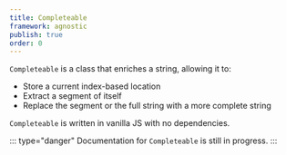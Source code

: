 ```yaml
---
title: Completeable
framework: agnostic
publish: true
order: 0
---
```


`Completeable` is a class that enriches a string, allowing it to:
  - Store a current index-based location
  - Extract a segment of itself
  - Replace the segment or the full string with a more complete string

`Completeable` is written in vanilla JS with no dependencies.

::: type="danger"
Documentation for `Completeable` is still in progress.
:::


<!-- :::
## Construct a Completeable instance
:::

To construct a Completeable instance (Object), use the Completeable constructor, which takes two parameters:

:::

| Parameter | Type | Required | Description |
| --- | --- | --- | --- |
| `string` | String | yes | Passes the string that will be made completable. |
| `options` | Object | no | Passes options for the Completeable instance. See the [Completeable constructor options](#Completeable-constructor-options) section for more guidance. |

:::


:::
```js
const instance = new Completeable(string[, options])
```
:::


:::
### Completeable constructor options
:::

:::
| Option | Type | Default | Description | Parameters | Return value |
| --- | --- | --- | --- | --- | --- |
| `segmentsFromDivider` | Boolean | `false` | <p>`true` when the Completeable instance should start from a divider (for example, the space between words) while extracting a segment, and `false` when it should start from the very beginning of the string.</p><p>See the [How the Completeable instance extracts segments](#How-the-Completeable-instance-extracts-segments) section for more info.</p> | N/A | N/A |
| `segmentsToLocation` | Boolean | `false` | <p>`true` when the Completeable instance should stop at the current location while extracting a segment, and `false` when it should stop at the very end of the string.</p><p>See the [How the Completeable instance extracts segments](#How-the-Completeable-instance-extracts-segments) section for more info.</p> | N/A | N/A |
| `divider` | RegExp | `/\s/` | <p>Tells the Completeable instance how segments of the string are divided. Has no effect when <code>segmentsFromDivider</code> is <code>false</code>.</p><p>See the [How the Completeable instance extracts segments](#How-the-Completeable-instance-extracts-segments) section for more info.</p> | N/A | N/A |
| `onComplete(completedString, instance)` | Function | <p>For more guidance, see the [How the Completeable instance completes strings and computes new locations](#How-the-Completeable-instance-completes-strings-and-computes-new-locations) section.</p> | <p>Called by Completeable after completing the string.</p><p>For more guidance, see the [How the Completeable instance completes strings and computes new locations](#How-the-Completeable-instance-completes-strings-and-computes-new-locations) section.</p> | The completed string (String) and the Completeable instance (Object). | N/A |
| `onLocate(newLocation, instance)` | Function | <p>For more guidance, see the [How the Completeable instance completes strings and computes new locations](#How-the-Completeable-instance-completes-strings-and-computes-new-locations) section.</p> | <p>Called by Completeable after completing the string.</p><p>For more guidance, see the [How the Completeable instance completes strings and computes new locations](#How-the-Completeable-instance-completes-strings-and-computes-new-locations) section.</p> | The new location (Number) and the Completeable instance (Object). | N/A |
:::


:::
## Access state and methods
:::

The constructed Completeable instance is an Object, and state and methods can be accessed via its properties:


:::
| Property | Type | Description | Parameters | Return value |
| --- | --- | --- | --- | --- |
| `string` | String | A shallow copy of the string passed to the Completeable constructor | N/A | N/A |
| `location` | Number | <p>The current index-based location in the <code>string</code>.</p><p>See the [How the Completeable instance extracts segments](#How-the-Completeable-instance-extracts-segments) section and the [How the Completeable instance completes strings and computes new locations](#How-the-Completeable-instance-completes-strings-and-computes-new-locations) section for more info.</p> | N/A | N/A |
| `segment` | Getter | Extracts and returns a segment of `string`. See the [How the Completeable instance extracts segments](#How-the-Completeable-instance-extracts-segments) section for more info. | N/A | An extracted segment of `string` (String) |
| `setString(newString)` | Function | Sets the Completeable instance's `string` | The new `string` (String) | The Completeable instance (`this`) |
| `setLocation(location)` | Function | <p>Sets the location from which the Completeable instance will start extracting segments.</p><p>See the [How the Completeable instance extracts segments](#How-the-Completeable-instance-extracts-segments) section and the [How the Completeable instance completes strings and computes new locations](#How-the-Completeable-instance-completes-strings-and-computes-new-locations) section for more info.</p>  | The new `location` (Number) | The Completeable instance (`this`) |
| `complete(completion, options)` |  | <p>Completes the string, replacing <code>segment</code> with a completion/replacement, and computes a new location based on the <code>options</code>.</p><p>For more guidance on the `complete` method, see the [How the Completeable instance completes strings and computes new locations](#How-the-Completeable-instance-completes-strings-and-computes-new-locations) section.</p> | The completion/replacement (String) | The Completeable instance (`this`) |
:::


:::
### How the Completeable instance extracts segments
:::

The Completeable instance [slices](https://developer.mozilla.org/en-US/docs/Web/JavaScript/Reference/Global_Objects/String/slice) the `string` in order to extract a segment. The starting location of the slice differs based on the `segmentsFromDivider` option, and the ending location of the slice differs based on the `segmentsToLocation` option.

The tables below have a full breakdowns:

:::
| When `segmentsFromDivider` is... | `segment` start is... |
| --- | --- |
| `false` | The beginning of the `string` |
| `true` | The index-based location of the previous character(s) matching the regular expression passed to the `divider` option, or `-1` if no matches are found. |
:::

:::
| When `segmentsToLocation` is... | `segment` end is... |
| --- | --- |
| `false` | The end of the `string` |
| `true` | The current `location` |
:::

The sliced `string` becomes the new `segment`.

::: type="info"
`segment` is computed each time it is accessed, using a getter.
:::


:::
### How the Completeable instance completes strings and computes new locations
:::

In general, whenever the `complete` method is called, the Completeable instance completes the string and computes a new location, then, in this exact order:
1. Calls your `onComplete` function, passing the completed string as the first argument and itself (i.e. `this`) as the second argument.
2. Calls your `onLocate` function, passing the new location as the first argument and itself (i.e. `this`) as the second argument.

The default `onComplete` and `onLocate` functions, shown below, set `string` to the completed string and `location` to the new location each time you call `complete`:

:::

```js
/*
 * Default onComplete function for Completeable
 */
(completedString, instance) => instance.setString(completedString)

/*
 * Default onLocate function for Completeable
 */
(newLocation, instance) => instance.setLocation(newLocation)
```

:::


When the Completeable instance's `complete` method is called, passing a `completion` as the first parameter, Completeable will create a completed version of the `string` and will compute a new value for `location`.

The completed string is a new version of the instance's `string`, with its `segment` replaced by the `completion`. After completing the `string`, the `complete` method calls your `onComplete` function, passing the completed string as the first argument.

The new value for `location` is computed based on the `locatesAfterCompletion` option, passed using the `complete` function's `options` argument:

:::

```js
completable.complete('my completion', { locatesAfterCompletion: true })
```

:::

`locatesAfterCompletion` defaults to `true`.

When `locatesAfterCompletion` is `true`, the new location will be the the index-based location just after the end of the `completion`. This is equal to the length of any text before the `segment` plus the length of the `completion`. But, when `locatesAfterCompletion` is `false`, the new location will be equal to the old location.

After computing the new location, the `complete` method calls your `onLocate` function, passing the new location as the first argument.

::: type="info"
Note that `complete` does not set `string` or `location` to the new values, but you can do so using `setString` and `setLocation`.
::: -->
